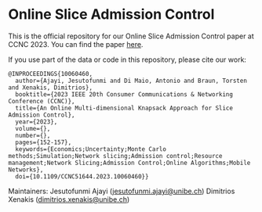 # Online Slice Admission Control

This is the official repository for our Online Slice Admission Control paper at CCNC 2023. You can find the paper [here](https://www.genome.gov/).

If you use part of the data or code in this repository, please cite our work:
```
@INPROCEEDINGS{10060460,
  author={Ajayi, Jesutofunmi and Di Maio, Antonio and Braun, Torsten and Xenakis, Dimitrios},
  booktitle={2023 IEEE 20th Consumer Communications & Networking Conference (CCNC)}, 
  title={An Online Multi-dimensional Knapsack Approach for Slice Admission Control}, 
  year={2023},
  volume={},
  number={},
  pages={152-157},
  keywords={Economics;Uncertainty;Monte Carlo methods;Simulation;Network slicing;Admission control;Resource management;Network Slicing;Admission Control;Online Algorithms;Mobile Networks},
  doi={10.1109/CCNC51644.2023.10060460}}
```

Maintainers:
Jesutofunmi Ajayi (jesutofunmi.ajayi@unibe.ch)
Dimitrios Xenakis (dimitrios.xenakis@unibe.ch)

